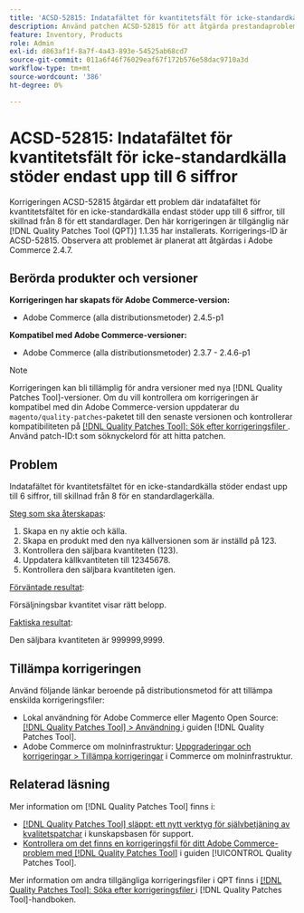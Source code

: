 ```yaml
---
title: 'ACSD-52815: Indatafältet för kvantitetsfält för icke-standardkälla stöder endast upp till 6 siffror'
description: Använd patchen ACSD-52815 för att åtgärda prestandaproblemet i Adobe Commerce där indatafältet för kvantitetsfältet för en icke-standardkälla endast stöder upp till 6 siffror, till skillnad från 8 för standardlager.
feature: Inventory, Products
role: Admin
exl-id: d863af1f-8a7f-4a43-893e-54525ab68cd7
source-git-commit: 011a6f46f76029eaf67f172b576e58dac9710a3d
workflow-type: tm+mt
source-wordcount: '386'
ht-degree: 0%

---
```


# ACSD-52815: Indatafältet för kvantitetsfält för icke-standardkälla stöder endast upp till 6 siffror

Korrigeringen ACSD-52815 åtgärdar ett problem där indatafältet för kvantitetsfältet för en icke-standardkälla endast stöder upp till 6 siffror, till skillnad från 8 för ett standardlager. Den här korrigeringen är tillgänglig när [!DNL Quality Patches Tool (QPT)] 1.1.35 har installerats. Korrigerings-ID är ACSD-52815. Observera att problemet är planerat att åtgärdas i Adobe Commerce 2.4.7.

## Berörda produkter och versioner

**Korrigeringen har skapats för Adobe Commerce-version:**

* Adobe Commerce (alla distributionsmetoder) 2.4.5-p1

**Kompatibel med Adobe Commerce-versioner:**

* Adobe Commerce (alla distributionsmetoder) 2.3.7 - 2.4.6-p1

>[!NOTE]
>
>Korrigeringen kan bli tillämplig för andra versioner med nya [!DNL Quality Patches Tool]-versioner. Om du vill kontrollera om korrigeringen är kompatibel med din Adobe Commerce-version uppdaterar du `magento/quality-patches`-paketet till den senaste versionen och kontrollerar kompatibiliteten på [[!DNL Quality Patches Tool]: Sök efter korrigeringsfiler ](https://experienceleague.adobe.com/tools/commerce-quality-patches/index.html). Använd patch-ID:t som söknyckelord för att hitta patchen.

## Problem

Indatafältet för kvantitetsfältet för en icke-standardkälla stöder endast upp till 6 siffror, till skillnad från 8 för en standardlagerkälla.

<u>Steg som ska återskapas</u>:

1. Skapa en ny aktie och källa.
1. Skapa en produkt med den nya källversionen som är inställd på 123.
1. Kontrollera den säljbara kvantiteten (123).
1. Uppdatera källkvantiteten till 12345678.
1. Kontrollera den säljbara kvantiteten igen.

<u>Förväntade resultat</u>:

Försäljningsbar kvantitet visar rätt belopp.

<u>Faktiska resultat</u>:

Den säljbara kvantiteten är 999999,9999.

## Tillämpa korrigeringen

Använd följande länkar beroende på distributionsmetod för att tillämpa enskilda korrigeringsfiler:

* Lokal användning för Adobe Commerce eller Magento Open Source: [[!DNL Quality Patches Tool] > Användning ](/help/tools/quality-patches-tool/usage.md) i guiden [!DNL Quality Patches Tool].
* Adobe Commerce om molninfrastruktur: [Uppgraderingar och korrigeringar > Tillämpa korrigeringar](https://experienceleague.adobe.com/docs/commerce-cloud-service/user-guide/develop/upgrade/apply-patches.html) i Commerce om molninfrastruktur.

## Relaterad läsning

Mer information om [!DNL Quality Patches Tool] finns i:

* [[!DNL Quality Patches Tool] släppt: ett nytt verktyg för självbetjäning av kvalitetspatchar](https://experienceleague.adobe.com/en/docs/commerce-operations/tools/quality-patches-tool/quality-patches-tool-to-self-serve-quality-patches) i kunskapsbasen för support.
* [Kontrollera om det finns en korrigeringsfil för ditt Adobe Commerce-problem med  [!DNL Quality Patches Tool]](/help/tools/quality-patches-tool/patches-available-in-qpt/check-patch-for-magento-issue-with-magento-quality-patches.md) i guiden [!UICONTROL Quality Patches Tool].


Mer information om andra tillgängliga korrigeringsfiler i QPT finns i [[!DNL Quality Patches Tool]: Söka efter korrigeringsfiler ](https://experienceleague.adobe.com/tools/commerce-quality-patches/index.html) i [!DNL Quality Patches Tool]-handboken.
